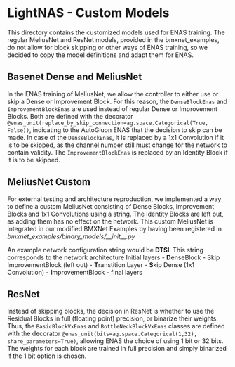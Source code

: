 # LightNAS - Custom Models

This directory contains the customized models used for ENAS training. The regular MeliusNet and ResNet models, provided in the bmxnet_examples, do not allow for block skipping or other ways of ENAS training, so we decided to copy the model definitions and adapt them for ENAS. 

## Basenet Dense and MeliusNet

In the ENAS training of MeliusNet, we allow the controller to either use or skip a Dense or Improvement Block. For this reason, the ``DenseBlockEnas`` and ``ImprovementBlockEnas`` are used instead of regular Dense or Improvement Blocks. Both are defined with the decorator ```@enas_unit(replace_by_skip_connection=ag.space.Categorical(True, False))```, indicating to the AutoGluon ENAS that the decision to skip can be made. In case of the ``DenseBlockEnas``, it is replaced by a 1x1 Convolution if it is to be skipped, as the channel number still must change for the network to contain validity. The ``ImprovementBlockEnas`` is replaced by an Identity Block if it is to be skipped.

## MeliusNet Custom

For external testing and architecture reproduction, we implemented a way to define a custom MeliusNet consisting of Dense Blocks, Improvement Blocks and 1x1 Convolutions using a string. The Identity Blocks are left out, as adding them has no effect on the network. This custom MeliusNet is integrated in our modified BMXNet Examples by having been registered in *bmxnet_examples/binary_models/\_\_init\_\_.py*

An example network configuration string would be **DTSI**. This string corresponds to the network architecture Initial layers - **D**enseBlock - Skip ImprovementBlock (left out) - **T**ranstition Layer - **S**kip Dense (1x1 Convolution) - **I**mprovementBlock - final layers

## ResNet
 
Instead of skipping blocks, the decision in ResNet is whether to use the Residual Blocks in full (floating point) precision, or binarize their weights. Thus, the ``BasicBlockVxEnas`` and ``BottleNeckBlockVxEnas`` classes are defined with the decorator ``@enas_unit(bits=ag.space.Categorical(1,32), share_parameters=True)``, allowing ENAS the choice of using 1 bit or 32 bits. The weights for each block are trained in full precision and simply binarized if the 1 bit option is chosen.